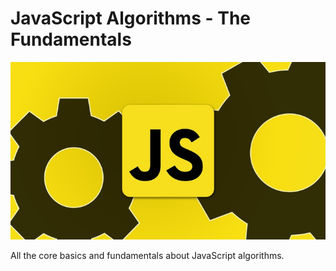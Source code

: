 # **JavaScript Algorithms - The Fundamentals**

![Landing page](img/js-algo-thumb.jpg)

All the core basics and fundamentals about JavaScript algorithms.
